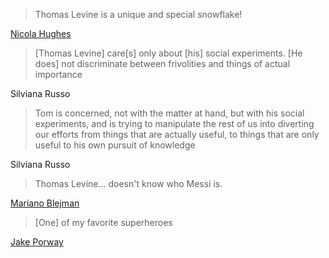 > Thomas Levine is a unique and special snowflake!

[Nicola Hughes](http://www.guardian.co.uk/profile/nicola-hughes) <!-- notmuch show thread:00000000000215a7 -->

> [Thomas Levine] care[s] only about [his] social experiments. [He does]
> not discriminate between frivolities and things of actual importance

Silviana Russo <!-- notmuch show thread:00000000000053af -->

> Tom is concerned, not with the matter at hand, but with his social
> experiments, and is trying to manipulate the rest of us into diverting our
> efforts from things that are actually useful, to things that are only useful
> to his own pursuit of knowledge

Silviana Russo <!-- notmuch show thread:0000000000000290 -->

> Thomas Levine... doesn't know who Messi is.

[Mariano Blejman](http://www.pagina12.com.ar/diario/cdigital/31-202522-2012-09-04.html)

> [One] of my favorite superheroes

[Jake Porway](http://www.youtube.com/watch?v=rluDDbzX5S4)
